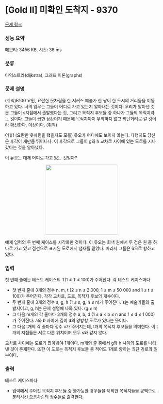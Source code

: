 # [Gold II] 미확인 도착지 - 9370 

[문제 링크](https://www.acmicpc.net/problem/9370) 

### 성능 요약

메모리: 3456 KB, 시간: 36 ms

### 분류

다익스트라(dijkstra), 그래프 이론(graphs)

### 문제 설명

<p>(취익)B100 요원, 요란한 옷차림을 한 서커스 예술가 한 쌍이 한 도시의 거리들을 이동하고 있다. 너의 임무는 그들이 어디로 가고 있는지 알아내는 것이다. 우리가 알아낸 것은 그들이 s지점에서 출발했다는 것, 그리고 목적지 후보들 중 하나가 그들의 목적지라는 것이다. 그들이 급한 상황이기 때문에 목적지까지 우회하지 않고 최단거리로 갈 것이라 확신한다. 이상이다. (취익)</p>

<p>어휴! (요란한 옷차림을 했을지도 모를) 듀오가 어디에도 보이지 않는다. 다행히도 당신은 후각이 개만큼 뛰어나다. 이 후각으로 그들이 g와 h 교차로 사이에 있는 도로를 지나갔다는 것을 알아냈다.</p>

<p>이 듀오는 대체 어디로 가고 있는 것일까?</p>

<p style="text-align: center;"><img alt="" src="https://www.acmicpc.net/upload/images/destination.png" style="font-size:medium; height:230px; width:236px"></p>

<p>예제 입력의 두 번째 케이스를 시각화한 것이다. 이 듀오는 회색 원에서 두 검은 원 중 하나로 가고 있고 점선으로 표시된 도로에서 냄새를 맡았다. 따라서 그들은 6으로 향하고 있다.</p>

### 입력 

 <p>첫 번째 줄에는 테스트 케이스의 T(1 ≤ T ≤ 100)가 주어진다. 각 테스트 케이스마다</p>

<ul>
	<li>첫 번째 줄에 3개의 정수 n, m, t (2 ≤ n ≤ 2 000, 1 ≤ m ≤ 50 000 and 1 ≤ t ≤ 100)가 주어진다. 각각 교차로, 도로, 목적지 후보의 개수이다.</li>
	<li>두 번째 줄에 3개의 정수 s, g, h (1 ≤ s, g, h ≤ n)가 주어진다. s는 예술가들의 출발지이고, g, h는 문제 설명에 나와 있다. (g ≠ h)</li>
	<li>그 다음 m개의 각 줄마다 3개의 정수 a, b, d (1 ≤ a < b ≤ n and 1 ≤ d ≤ 1 000)가 주어진다. a와 b 사이에 길이 d의 양방향 도로가 있다는 뜻이다.</li>
	<li>그 다음 t개의 각 줄마다 정수 x가 주어지는데, t개의 목적지 후보들을 의미한다. 이 t개의 지점들은 서로 다른 위치이며 모두 s와 같지 않다.</li>
</ul>

<p>교차로 사이에는 도로가 많아봐야 1개이다. m개의 줄 중에서 g와 h 사이의 도로를 나타낸 것이 존재한다. 또한 이 도로는 목적지 후보들 중 적어도 1개로 향하는 최단 경로의 일부이다.</p>

### 출력 

 <p>테스트 케이스마다</p>

<ul>
	<li>입력에서 주어진 목적지 후보들 중 불가능한 경우들을 제외한 목적지들을 공백으로 분리시킨 오름차순의 정수들로 출력한다.</li>
</ul>

